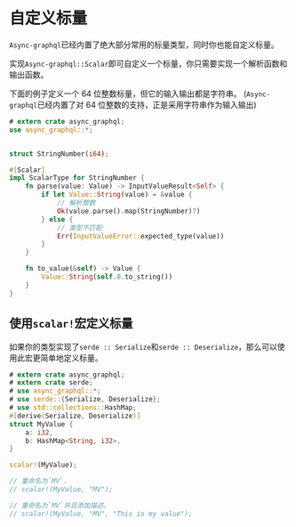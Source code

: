 # 自定义标量

`Async-graphql`已经内置了绝大部分常用的标量类型，同时你也能自定义标量。

实现`Async-graphql::Scalar`即可自定义一个标量，你只需要实现一个解析函数和输出函数。

下面的例子定义一个 64 位整数标量，但它的输入输出都是字符串。 (`Async-graphql`已经内置了对 64 位整数的支持，正是采用字符串作为输入输出)

```rust
# extern crate async_graphql;
use async_graphql::*;


struct StringNumber(i64);

#[Scalar]
impl ScalarType for StringNumber {
    fn parse(value: Value) -> InputValueResult<Self> {
        if let Value::String(value) = &value {
            // 解析整数
            Ok(value.parse().map(StringNumber)?)
        } else {
            // 类型不匹配
            Err(InputValueError::expected_type(value))
        }
    }

    fn to_value(&self) -> Value {
        Value::String(self.0.to_string())
    }
}

```

## 使用`scalar!`宏定义标量

如果你的类型实现了`serde :: Serialize`和`serde :: Deserialize`，那么可以使用此宏更简单地定义标量。

```rust
# extern crate async_graphql;
# extern crate serde;
# use async_graphql::*;
# use serde::{Serialize, Deserialize};
# use std::collections::HashMap;
#[derive(Serialize, Deserialize)]
struct MyValue {
    a: i32,
    b: HashMap<String, i32>,     
}

scalar!(MyValue);

// 重命名为`MV`.
// scalar!(MyValue, "MV");

// 重命名为`MV`并且添加描述。
// scalar!(MyValue, "MV", "This is my value");
```
